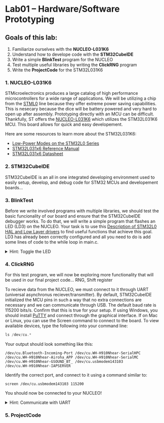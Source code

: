 # Lab01 – Hardware/Software Prototyping

## Goals of this lab:

1. Familiarize ourselves with the **NUCLEO-L031K6**
2. Understand how to develope code with the **STM32CubeIDE**
3. Write a simple **BlinkTest** program for the NUCLEO
4. Test multiple useful libraries by writing the **ClickRNG** program
5. Write the **ProjectCode** for the STM32L031K6

### 1. NUCLEO-L031K6

STMicroelectronics produces a large catalog of high performance microcontrollers for a wide range of applications. We will be utilizing a chip from the [STML0](https://www.st.com/en/microcontrollers-microprocessors/stm32l0-series.html) line because they offer extreme power saving capabilities. This is nesecary because the dice will be battery powered and very hard to open up after assembly. Prototyping directly with an MCU can be difficult. Thankfully, ST offers the [NUCLEO-L031K6](https://www.st.com/en/evaluation-tools/nucleo-l031k6.html) which utilizes the STM32L031K6 MCU. This board allows for quick and easy developement.

Here are some resources to learn more about the STM32L031K6:

- [Low-Power Modes on the STM32L0 Series](https://www.digikey.com/eewiki/display/microcontroller/Low-Power+Modes+on+the+STM32L0+Series)
- [STM32L031x6 Reference Manual](https://www.st.com/resource/en/reference_manual/dm00108282-ultralowpower-stm32l0x1-advanced-armbased-32bit-mcus-stmicroelectronics.pdf)
- [STM32L031x6 Datasheet](https://www.st.com/resource/en/datasheet/stm32l031k6.pdf)

### 2. STM32CubeIDE

STM32CubeIDE is an all in one integrated developing environment used to easily setup, develop, and debug code for STM32 MCUs and developement boards...

### 3. BlinkTest

Before we write involved programs with multiple libraries, we should test the basic funcionality of our board and ensure that the STM32CubeIDE debugger works. To do that, we will write a simple program that flashes an LED (LD3) on the NUCLEO. Your task is to use this [Description of STM32L0 HAL and Low Layer drivers](https://www.st.com/resource/en/user_manual/dm00113898-description-of-stm32l0-hal-and-low-layer-drivers-stmicroelectronics.pdf) to find useful functions that achieve this goal. LD3 has already been correctly configured and all you need to do is add some lines of code to the while loop in main.c. 

<details>
  <summary>Hint: Toggle the LED</summary> 
  
  To change the LD3 pin from low to high (and vice versa), you should implement this function:
  
  ```c
  void HAL_GPIO_TogglePin(GPIO_TypeDef * GPIOx, uint16_t GPIO_Pin)
  ```
</details>
  
### 4. ClickRNG

For this test program, we will now be exploring more functionality that will be used in our final project code... RNG, Shift register

To recieve data from the NUCLEO, we must connect to it through UART (universal asynchronus reciever/transmitter). By default, STM32CubeIDE initialized the MCU pins in such a way that no extra connections are necessary and we can communicate through USB. The default baud rate is 115200 bits/s. Confirm that this is true for your setup. If using Windows, you should install [PuTTY](https://www.putty.org/) and connect through the graphical interface. If on Mac or Linux, you can use the Screen command to connect to the board. To view available devices, type the following into your command line:

```c
ls /dev/cu.*
```

Your output should look something like this:

```
/dev/cu.Bluetooth-Incoming-Port	/dev/cu.WH-H910Nhear-SerialHPC
/dev/cu.WH-H910Nhear-Airoha_APP	/dev/cu.WH-H910Nhear-SerialMC
/dev/cu.WH-H910Nhear-GSOUND_BT_	/dev/cu.usbmodem143103
/dev/cu.WH-H910Nhear-IAPSERVER
```

Identify the correct port, and connect to it using a command similar to:

```
screen /dev/cu.usbmodem143103 115200
```

You should now be connected to your NUCLEO!

<details>
  <summary>Hint: Communicate with UART</summary> 
  
  To transmit data over UART, read about and implement the following function:
  
  ```c
  HAL_StatusTypeDef HAL_UART_Transmit(UART_HandleTypeDef * huart, uint8_t * pData, uint16_t Size, uint32_t Timeout)
  ```
</details>

### 5. ProjectCode

